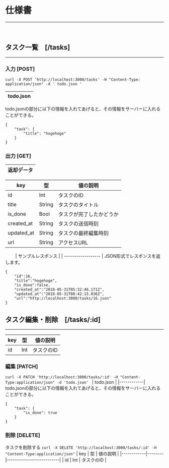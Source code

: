 # 仕様書
***
　

## タスク一覧　[/tasks]
---

### 入力 [POST]
`
curl -X POST 'http://localhost:3000/tasks' -H "Content-Type: application/json" -d ' todo.json '
`

| todo.json |
|------------|
todo.jsonの部分に以下の情報を入れてあげると、その情報をサーバーに入れることができる。
```
{
    "task": {
        "title": "hogehoge"
    }
}
```

### 出力 [GET]
| 返却データ |
|------------|

| key        | 型     | 値の説明                 |
|------------|--------|--------------------------|
| id         | Int    | タスクのID               |
| title      | String | タスクのタイトル         |
| is_done    | Bool   | タスクが完了したかどうか |
| created_at | String | タスクの送信時刻         |
| updated_at | String | タスクの最終編集時刻     |
| url        | String | アクセスURL              |
　　
| サンプルレスポンス |
| ------------------ |
JSON形式でレスポンスを返します。
```
{
    "id":16,
    "title":"hogehoge",
    "is_done":false,
    "created_at":"2018-05-31T05:32:46.171Z",
    "updated_at":"2018-05-31T08:42:15.036Z",
    "url":"http://localhost:3000/tasks/16.json"
}
```

## タスク編集・削除　[/tasks/:id]
---

| key        | 型     | 値の説明                 |
|------------|--------|--------------------------|
| id         | Int    | タスクのID               |

### 編集 [PATCH]
`curl -X PATCH 'http://localhost:3000/tasks/:id' -H "Content-Type:application/json" -d 'todo.json' `
| todo.json |
|------------|
todo.jsonの部分に以下の情報を入れてあげると、その情報をサーバーに入れることができる。

```
{
    "task": {
        "is_done": true
    }
}
```

### 削除 [DELETE]
タスクを削除する
`curl -X DELETE 'http://localhost:3000/tasks/:id' -H "Content-Type:application/json"`
| key        | 型     | 値の説明                 |
|------------|--------|--------------------------|
| id         | Int    | タスクのID               |
